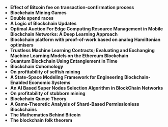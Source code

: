 


<ul>
  
 <li><b><a target="_blank" href="https://github.com/manjunath5496/Theoretical-Blockchain-Research-Papers/blob/master/tbr(1).pdf" style="text-decoration:none;">Effect of Bitcoin fee on transaction-confirmation process</a></b></li>
  
<li><b><a target="_blank" href="https://github.com/manjunath5496/Theoretical-Blockchain-Research-Papers/blob/master/tbr(2).pdf" style="text-decoration:none;">Blockchain Mining Games</a></b></li>

<li><b><a target="_blank" href="https://github.com/manjunath5496/Theoretical-Blockchain-Research-Papers/blob/master/tbr(3).pdf" style="text-decoration:none;">Double spend races </a></b></li>                         
  <li><b><a target="_blank" href="https://github.com/manjunath5496/Theoretical-Blockchain-Research-Papers/blob/master/tbr(4).pdf" style="text-decoration:none;">A Logic of Blockchain Updates</a></b></li>
  
 <li><b><a target="_blank" href="https://github.com/manjunath5496/Theoretical-Blockchain-Research-Papers/blob/master/tbr(5).pdf" style="text-decoration:none;">Optimal Auction For Edge Computing Resource Management in Mobile Blockchain Networks: A Deep Learning Approach </a></b></li>  
 
   <li><b><a target="_blank" href="https://github.com/manjunath5496/Theoretical-Blockchain-Research-Papers/blob/master/tbr(6).pdf" style="text-decoration:none;">Blockchain platform with proof-of-work based on analog Hamiltonian optimisers</a></b></li>  
                                             

 <li><b><a target="_blank" href="https://github.com/manjunath5496/Theoretical-Blockchain-Research-Papers/blob/master/tbr(7).pdf" style="text-decoration:none;">Trustless Machine Learning Contracts; Evaluating and Exchanging Machine Learning Models on the Ethereum Blockchain</a></b></li>

  
<li><b><a target="_blank" href="https://github.com/manjunath5496/Theoretical-Blockchain-Research-Papers/blob/master/tbr(8).pdf" style="text-decoration:none;">Quantum Blockchain Using Entanglement in Time</a></b></li>
<li><b><a target="_blank" href="https://github.com/manjunath5496/Theoretical-Blockchain-Research-Papers/blob/master/tbr(9).pdf" style="text-decoration:none;">Blockchain Cohomology</a></b></li>

  <li><b><a target="_blank" href="https://github.com/manjunath5496/Theoretical-Blockchain-Research-Papers/blob/master/tbr(10).pdf" style="text-decoration:none;">On profitability of selfish mining</a></b></li>  
                                             
 <li><b><a target="_blank" href="https://github.com/manjunath5496/Theoretical-Blockchain-Research-Papers/blob/master/tbr(11).pdf" style="text-decoration:none;">A State-Space Modeling Framework for Engineering Blockchain-Enabled Economic Systems</a></b></li>

<li><b><a target="_blank" href="https://github.com/manjunath5496/Theoretical-Blockchain-Research-Papers/blob/master/tbr(12).pdf" style="text-decoration:none;">An AI Based Super Nodes Selection Algorithm in BlockChain Networks</a></b></li>
<li><b><a target="_blank" href="https://github.com/manjunath5496/Theoretical-Blockchain-Research-Papers/blob/master/tbr(13).pdf" style="text-decoration:none;">On profitability of stubborn mining</a></b></li>
 
<li><b><a target="_blank" href="https://github.com/manjunath5496/Theoretical-Blockchain-Research-Papers/blob/master/tbr(14).pdf" style="text-decoration:none;">Blockchain Queue Theory</a></b></li>
<li><b><a target="_blank" href="https://github.com/manjunath5496/Theoretical-Blockchain-Research-Papers/blob/master/tbr(15).pdf" style="text-decoration:none;">A Game-Theoretic Analysis of Shard-Based Permissionless Blockchains</a></b></li>

<li><b><a target="_blank" href="https://github.com/manjunath5496/Theoretical-Blockchain-Research-Papers/blob/master/tbr(16).pdf" style="text-decoration:none;">The Mathematics Behind Bitcoin</a></b></li>


<li><b><a target="_blank" href="https://github.com/manjunath5496/Theoretical-Blockchain-Research-Papers/blob/master/tbr(17).pdf" style="text-decoration:none;">The blockchain folk theorem </a></b></li>






</ul>


